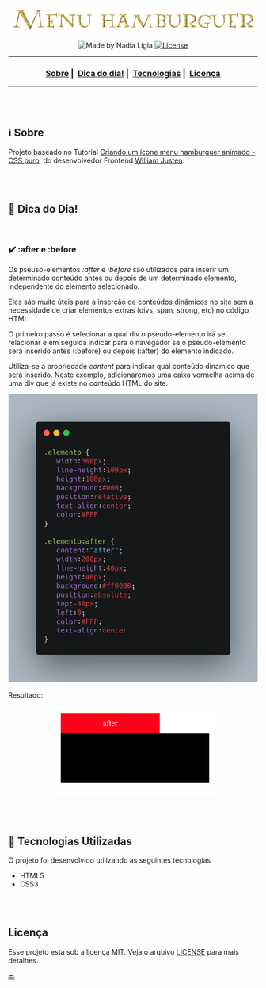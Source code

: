 <p align="center">
  <img src="../images/menu-hamburguer.png" width="500" heigth="300">
</p>


<p align="center">
  <img alt="Made by Nadia Ligia" src="https://img.shields.io/badge/made%20by-Nadia%20Ligia-informational">
  
  <a href="license.md">
  <img alt="License" src="https://img.shields.io/badge/License-MIT-informational">
  </a>
</p>

___

<h3 align="center">
  <a href="#information_source-sobre">Sobre</a>&nbsp;|&nbsp;
  <a href="#pushpin">Dica do dia!</a>&nbsp;|&nbsp;
  <a href="#rocket-tecnologias-utilizadas">Tecnologias</a>&nbsp;|&nbsp;
  <a href="#licença">Licença</a>
</h3>

___

<br>
<br>

## :information_source: Sobre

Projeto baseado no Tutorial [Criando um ícone menu hamburguer animado - CSS puro](https://youtu.be/IGz4BI-aO_8), do desenvolvedor Frontend [William Justen](https://willianjusten.com.br/cursos/).


<br>
<br>

## :pushpin: Dica do Dia!

<br>

### :heavy_check_mark: :after e :before

Os pseuso-elementos *:after* e *:before* são utilizados para inserir um determinado conteúdo antes ou depois de um determinado elemento, independente do elemento selecionado. 

Eles são muito úteis para a inserção de conteúdos dinâmicos no site sem a necessidade de criar elementos extras (divs, span, strong, etc) no código HTML.

O primeiro passo é selecionar a qual div o pseudo-elemento irá se relacionar e em seguida indicar para o navegador se o pseudo-elemento será inserido antes (:before) ou depois (:after) do elemento indicado.

Utiliza-se a propriedade *content* para indicar qual conteúdo dinamico que será inserido. Neste exemplo, adicionaremos uma caixa vermelha acima de uma div que já existe no conteúdo HTML do site.

<p align="center">
  <img src="../images/exemplo-pseudo-elemento.png" width:"150" heigth="200">
</p>

Resultado:

<p align="center">
  <img src="../images/exemplo-after.png">
</p>



<br>
<br>


## :rocket: Tecnologias Utilizadas 

O projeto foi desenvolvido utilizando as seguintes tecnologias

- HTML5
- CSS3
<br>
<br>

## Licença 

Esse projeto está sob a licença MIT. Veja o arquivo [LICENSE](LICENSE) para mais detalhes.

[:back:](../Readme.md)
